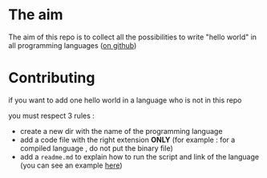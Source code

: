 # The aim

The aim of this repo is to collect all the possibilities to write "hello world" in all programming languages ([on github](https://github.com/github/linguist/blob/master/lib/linguist/languages.yml))


# Contributing

if you want to add one hello world in a language who is not in this repo

you must respect 3 rules :

 - create a new dir with the name of the programming language 
 - add a code file with the right extension **ONLY** (for example : for a compiled language , do not put the binary file)
 - add a `readme.md` to explain how to run the script and link of the language (you can see an example [here](/Python/Readme.md))
